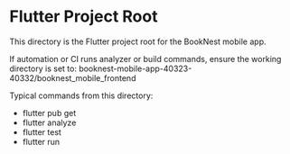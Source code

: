# Flutter Project Root

This directory is the Flutter project root for the BookNest mobile app.

If automation or CI runs analyzer or build commands, ensure the working directory is set to:
booknest-mobile-app-40323-40332/booknest_mobile_frontend

Typical commands from this directory:
- flutter pub get
- flutter analyze
- flutter test
- flutter run
